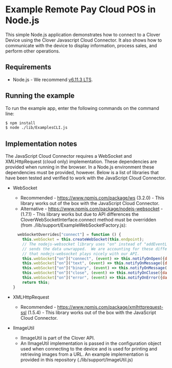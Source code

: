 # Example Remote Pay Cloud POS in Node.js

This simple Node.js application demonstrates how to connect to a Clover Device using the Clover Javascript Cloud Connector. It also shows how to communicate with the device to display information, process sales, and perform other operations.

## Requirements
- Node.js - We recommend [v6.11.3 LTS](https://nodejs.org/en/).  

## Running the example

To run the example app, enter the following commands on the command line:

```bash
$ npm install
$ node ./lib/ExamplesCLI.js
```

## Implementation notes
The JavaScript Cloud Connector requires a WebSocket and XMLHttpRequest (cloud only) implementation.  These dependencies are provided when running in the browser. In a Node.js environment these dependencies must be provided, however.  Below is a list of libraries that have been tested and verified to work with the JavaScript Cloud Connector.

- WebSocket
    - Recommended - https://www.npmjs.com/package/ws (3.2.0) - This library works out of the box with the JavaScript Cloud Connector.
    - Alternative - https://www.npmjs.com/package/nodejs-websocket - (1.7.1) - This library works but due to API differences the CloverWebSocketInterface.connect method must be overridden (from ./lib/support/ExampleWebSocketFactory.js):
    
    ```javascript
      webSocketOverrides["connect"] = function () {
        this.webSocket = this.createWebSocket(this.endpoint);
        // The nodejs-websocket library uses "on" instead of "addEventListener" and it
        // sends the data unwrapped.  We are accounting for these differences here so
        // that nodejs-websocket plays nicely with our API.
        this.webSocket["on"]("connect", (event) => this.notifyOnOpen({data: event})); // not standard
        this.webSocket["on"]("text", (event) => this.notifyOnMessage({data: event})); // not standard
        this.webSocket["on"]("binary", (event) => this.notifyOnMessage({data: event})); // not standard
        this.webSocket["on"]("close", (event) => this.notifyOnClose({data: event}));
        this.webSocket["on"]("error", (event) => this.notifyOnError({data: event}));
        return this;
    }
  
    ```
- XMLHttpRequest    
   - Recommended - https://www.npmjs.com/package/xmlhttprequest-ssl (1.5.4) - This library works out of the box with the JavaScript Cloud Connector.

- IImageUtil
   - IImageUtil is part of the Clover API.
   - An IImageUtil implementation is passed in the configuration object used when connecting to the device and is used for printing and retrieving images from a URL.  An example implementation is provided in this repository (./lib/support/ImageUtil.js)
